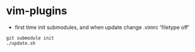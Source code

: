 # vim-plugins
* first time init submodules, and when update change .vimrc 'filetype off'
```
git submodule init
./update.sh
```
